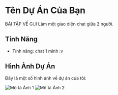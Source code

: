 # Tên Dự Án Của Bạn
BÀI TẬP VỀ GUI
Làm một giao diện chat giữa 2 người.
## Tính Năng

- Tính năng: chat 1 mình :v


## Hình Ảnh Dự Án

Đây là một số hình ảnh về dự án của tôi:

![Mô tả Ảnh 1](GUI0/demo.png)
![Mô tả Ảnh 2](GUI0/demo2.png)
